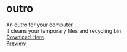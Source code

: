 # outro
 An outro for your computer  
 It cleans your temporary files and recycling bin  
[Download Here](https://github.com/YungSamzy/outro/releases/download/1.0/Outro.exe)  
[Preview](https://youtu.be/SwxK2RNZkSk)
